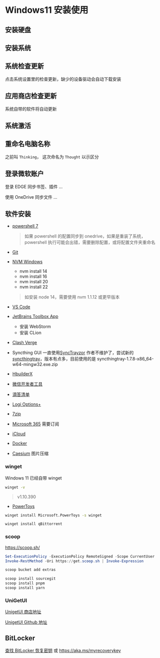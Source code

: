 # Windows11 安装使用

## 安装硬盘

## 安装系统

## 系统检查更新

点击系统设置里的检查更新，缺少的设备驱动会自动下载安装

## 应用商店检查更新

系统自带的软件将自动更新

## 系统激活

## 重命名电脑名称

之前叫 `Thinking`， 这次命名为 `Thought` 以示区分

## 登录微软账户

登录 EDGE 同步书签、插件 ...

使用 OneDrive 同步文件 ...

## 软件安装

- [powershell 7](https://learn.microsoft.com/zh-cn/powershell/scripting/whats-new/migrating-from-windows-powershell-51-to-powershell-7?view=powershell-7.5#installing-powershell-7)

  > 如果 powershell 的配置同步到 onedrive，如果是重装了系统，powershell 执行可能会出错，需要删除配置，或将配置文件夹重命名

- [Git](https://git-scm.com/downloads/win)

- [NVM Windows](https://github.com/coreybutler/nvm-windows/releases)

  - nvm install 14
  - nvm install 16
  - nvm install 20
  - nvm install 22

  > 如安装 node 14，需要使用 nvm 1.1.12 或更早版本

- [VS Code](https://code.visualstudio.com/Download)

- [JetBrains Toolbox App](https://www.jetbrains.com/zh-cn/toolbox-app/)

  - 安装 WebStorm
  - 安装 CLion

- [Clash Verge](https://github.com/clash-verge-rev/clash-verge-rev/releases)

- Syncthing GUI 一直使用[SyncTrayzor](https://github.com/canton7/SyncTrayzor) 作者不维护了，尝试新的[syncthingtray](https://github.com/Martchus/syncthingtray)，版本有点多，目前使用的是 syncthingtray-1.7.8-x86_64-w64-mingw32.exe.zip
- [HbuilderX](https://www.dcloud.io/hbuilderx.html)

- [微信开发者工具](https://developers.weixin.qq.com/miniprogram/dev/devtools/download.html)

- [滴答清单](https://dida365.com/download)

- [Logi Options+](https://support.logi.com/hc/zh-cn/articles/4418699283607-Logi-Options)

- [7zip](https://www.7-zip.org/)

- [Microsoft 365](https://account.microsoft.com/services/) 需要订阅

- [iCloud](https://apps.microsoft.com/detail/9pktq5699m62?hl=zh-cn&gl=CN)

- [Docker](https://www.docker.com/)

- [Caesium](https://saerasoft.com/caesium#downloads) 图片压缩

### winget

Windows 11 已经自带 winget

```sh
winget -v
```

> v1.10.390

- [PowerToys](https://github.com/microsoft/PowerToys)

```sh
winget install Microsoft.PowerToys -s winget
```

```sh
winget install qBittorrent
```

### scoop

https://scoop.sh/

```powershell
Set-ExecutionPolicy -ExecutionPolicy RemoteSigned -Scope CurrentUser
Invoke-RestMethod -Uri https://get.scoop.sh | Invoke-Expression
```

```sh
scoop bucket add extras
```

```sh
scoop install sourcegit
scoop install pnpm
scoop install yarn
```

### UniGetUI

[UnigetUI 商店地址](https://apps.microsoft.com/detail/xpfftq032ptphf?hl=zh-CN&gl=CN)

[UnigetUI Github 地址](https://github.com/marticliment/UnigetUI)

## BitLocker

[查找 BitLocker 恢复密钥](https://go.microsoft.com/fwlink/?linkid=2165066) 或 https://aka.ms/myrecoverykey
